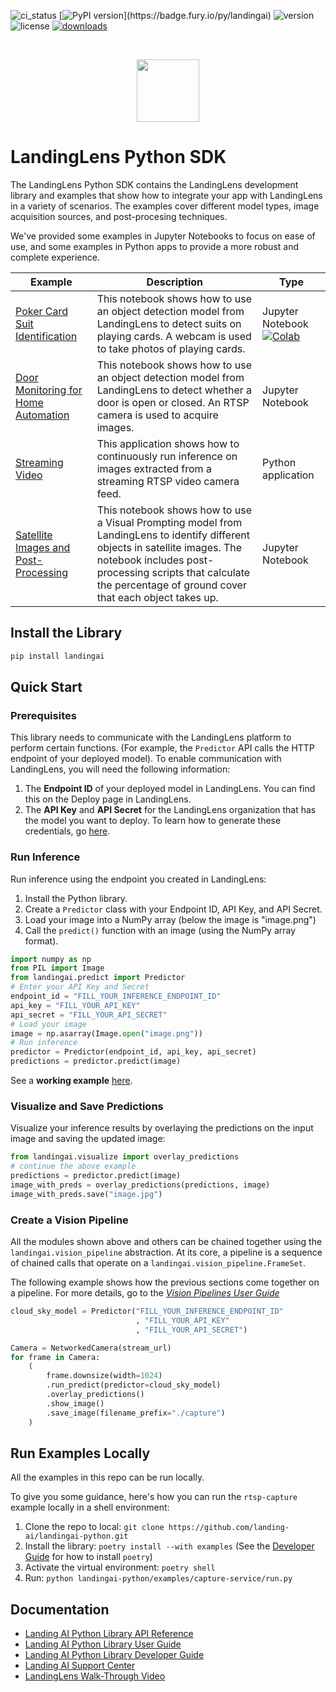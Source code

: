 ![ci_status](https://github.com/landing-ai/landingai-python/actions/workflows/ci_cd.yml/badge.svg)
[![PyPI version](https://badge.fury.io/py/landingai.svg?)](https://badge.fury.io/py/landingai)
![version](https://img.shields.io/pypi/pyversions/landingai)
![license](https://img.shields.io/github/license/landing-ai/landingai-python)
[![downloads](https://static.pepy.tech/badge/landingai/month)](https://pepy.tech/project/landingai)

<br>

<p align="center">
  <img width="100" height="100" src="https://github.com/landing-ai/landingai-python/raw/main/assets/avi-logo.png">
</p>

# LandingLens Python SDK
The LandingLens Python SDK contains the LandingLens development library and examples that show how to integrate your app with LandingLens in a variety of scenarios. The examples cover different model types, image acquisition sources, and post-procesing techniques. 

We've provided some examples in Jupyter Notebooks to focus on ease of use, and some examples in Python apps to provide a more robust and complete experience.

<!-- Generated using https://www.tablesgenerator.com/markdown_tables -->

| Example | Description | Type |
|---|---|---|
| [Poker Card Suit Identification](https://github.com/landing-ai/landingai-python/blob/main/examples/webcam-collab-notebook/webcam-collab-notebook.ipynb) | This notebook shows how to use an object detection model from LandingLens to detect suits on playing cards. A webcam is used to take photos of playing cards. | Jupyter Notebook [![Colab](https://colab.research.google.com/assets/colab-badge.svg)](https://colab.research.google.com/github/landing-ai/landingai-python/blob/main/examples/webcam-collab-notebook/webcam-collab-notebook.ipynb)|
| [Door Monitoring for Home Automation](https://github.com/landing-ai/landingai-python/blob/main/examples/rtsp-capture-notebook/rtsp-capture.ipynb) | This notebook shows how to use an object detection model from LandingLens to detect whether a door is open or closed. An RTSP camera is used to acquire images. | Jupyter Notebook |
| [Streaming Video](https://github.com/landing-ai/landingai-python/tree/main/examples/capture-service) | This application shows how to continuously run inference on images extracted from a streaming RTSP video camera feed. | Python application |
| [Satellite Images and Post-Processing](https://github.com/landing-ai/landingai-python/tree/main/examples/post-processings/farmland-coverage/farmland-coverage.ipynb) | This notebook shows how to use a Visual Prompting model from LandingLens to identify different objects in satellite images. The notebook includes post-processing scripts that calculate the percentage of ground cover that each object takes up. | Jupyter Notebook |

## Install the Library

```bash
pip install landingai
```

## Quick Start

### Prerequisites

This library needs to communicate with the LandingLens platform to perform certain functions. (For example, the `Predictor` API calls the HTTP endpoint of your deployed model). To enable communication with LandingLens, you will need the following information:

1. The **Endpoint ID** of your deployed model in LandingLens. You can find this on the Deploy page in LandingLens.
2. The **API Key** and **API Secret** for the LandingLens organization that has the model you want to deploy. To learn how to generate these credentials, go [here](https://support.landing.ai/docs/api-key-and-api-secret).

### Run Inference
Run inference using the endpoint you created in LandingLens:

1. Install the Python library.
2. Create a `Predictor` class with your Endpoint ID, API Key, and API Secret.
3. Load your image into a NumPy array (below the image is "image.png")
4. Call the `predict()` function with an image (using the NumPy array format).

```python
import numpy as np
from PIL import Image
from landingai.predict import Predictor
# Enter your API Key and Secret
endpoint_id = "FILL_YOUR_INFERENCE_ENDPOINT_ID"
api_key = "FILL_YOUR_API_KEY"
api_secret = "FILL_YOUR_API_SECRET"
# Load your image
image = np.asarray(Image.open("image.png"))
# Run inference
predictor = Predictor(endpoint_id, api_key, api_secret)
predictions = predictor.predict(image)
```

See a **working example** [here](https://github.com/landing-ai/landingai-python/blob/main/tests/integration/landingai/test_predict_e2e.py).

### Visualize and Save Predictions
Visualize your inference results by overlaying the predictions on the input image and saving the updated image:

```python
from landingai.visualize import overlay_predictions
# continue the above example
predictions = predictor.predict(image)
image_with_preds = overlay_predictions(predictions, image)
image_with_preds.save("image.jpg")
```
### Create a Vision Pipeline

All the modules shown above and others can be chained together using the `landingai.vision_pipeline` abstraction. At its core, a pipeline is a sequence of chained calls that operate on a `landingai.vision_pipeline.FrameSet`.

The following example shows how the previous sections come together on a pipeline. For more details, go to the [*Vision Pipelines User Guide*](https://landing-ai.github.io/landingai-python/landingai.html#vision-pipelines) 
```python
cloud_sky_model = Predictor("FILL_YOUR_INFERENCE_ENDPOINT_ID"
                            , "FILL_YOUR_API_KEY"
                            , "FILL_YOUR_API_SECRET") 

Camera = NetworkedCamera(stream_url)
for frame in Camera:
    (
        frame.downsize(width=1024)
        .run_predict(predictor=cloud_sky_model)
        .overlay_predictions()
        .show_image()
        .save_image(filename_prefix="./capture")
    )
```

## Run Examples Locally

All the examples in this repo can be run locally.

To give you some guidance, here's how you can run the `rtsp-capture` example locally in a shell environment:

1. Clone the repo to local: `git clone https://github.com/landing-ai/landingai-python.git`
2. Install the library: `poetry install --with examples` (See the [Developer Guide](https://landing-ai.github.io/landingai-python/landingai.html#developer-guide) for how to install `poetry`)
3. Activate the virtual environment: `poetry shell`
4. Run: `python landingai-python/examples/capture-service/run.py`

## Documentation

-  [Landing AI Python Library API Reference](https://landing-ai.github.io/landingai-python/landingai.html)
-  [Landing AI Python Library User Guide](https://landing-ai.github.io/landingai-python/landingai.html#user-guide)
-  [Landing AI Python Library Developer Guide](https://landing-ai.github.io/landingai-python/landingai.html#developer-guide)
-  [Landing AI Support Center](https://support.landing.ai/)
-  [LandingLens Walk-Through Video](https://www.youtube.com/watch?v=779kvo2dxb4)
